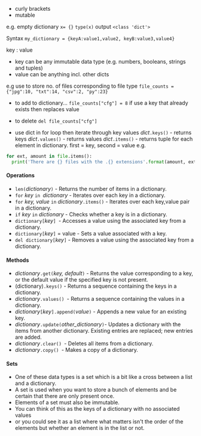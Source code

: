 - curly brackets
- mutable

e.g. empty dictionary
`x= {}`
`type(x)`
output
`<class 'dict'>`

Syntax
`my_dictionary = {keyA:value1,value2, keyB:value3,value4}`

key : value
- key can be any immutable data type (e.g. numbers, booleans, strings and tuples) 
- value can be anything incl. other dicts

e.g use to store no. of files corresponding to file type
	`file_counts = {"jpg":10, "txt":14, "csv":2, "py":23}`

- to add to dictionary...
		`file_counts["cfg"] = 8`
		if use a key that already exists then replaces value
- to delete
		`del file_counts["cfg"]`

- use dict in for loop then iterate through key values
	*dict*`.keys()` - returns keys
	*dict*`.values()` - returns values
	*dict*`.items()` - returns tuple for each element in dictionary. first = key, second = value
e.g.
```python
for ext, amount in file.items():
  print('There are {} files with the .{} extensions'.format(amount, ext))
```



#### Operations
- `len(`*dictionary*`)` - Returns the number of items in a dictionary.
- `for` *key* `in `*dictionary* - Iterates over each key in a dictionary.
- `for` *key, value* `in` *dictionary*`.items()` - Iterates over each key,value pair in a dictionary.
- `if` *key* `in` *dictionary* - Checks whether a key is in a dictionary.
- `dictionary[`*key*`] `- Accesses a value using the associated key from a dictionary.
- `dictionary[`*key*`]` = value - Sets a value associated with a key.
- `del dictionary[`*key*`]` - Removes a value using the associated key from a dictionary.

#### Methods
- *dictionary*`.get(`*key, default*`)` - Returns the value corresponding to a key, or the default value if the specified key is not present.
- (dictionary)`.keys()` - Returns a sequence containing the keys in a dictionary.
- *dictionary*`.values() `- Returns a sequence containing the values in a dictionary.
- *dictionary*`[`*key*`].append(`*value*`)` - Appends a new value for an existing key.
- *dictionary*`.update(`*other_dictionary*`)`- Updates a dictionary with the items from another dictionary. Existing entries are replaced; new entries are added.
- *dictionary*`.clear() `- Deletes all items from a dictionary.
- *dictionary*`.copy() `- Makes a copy of a dictionary.


#### Sets
- One of these data types is a set which is a bit like a cross between a list and a dictionary. 
- A set is used when you want to store a bunch of elements and be certain that there are only present once. 
- Elements of a set must also be immutable. 
- You can think of this as the keys of a dictionary with no associated values 
- or you could see it as a list where what matters isn't the order of the elements but whether an element is in the list or not.


